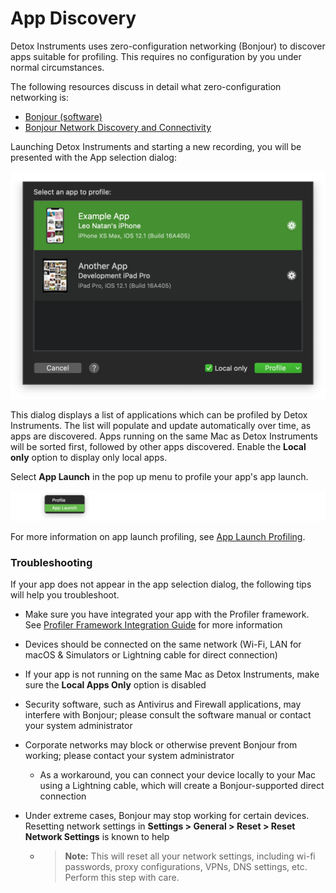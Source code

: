 # App Discovery

Detox Instruments uses zero-configuration networking (Bonjour) to discover apps suitable for profiling. This requires no configuration by you under normal circumstances. 

The following resources discuss in detail what zero-configuration networking is:

- [Bonjour (software)](https://en.wikipedia.org/wiki/Bonjour_(software))
- [Bonjour Network Discovery and Connectivity](https://developer.apple.com/videos/play/wwdc2011/211/)

Launching Detox Instruments and starting a new recording, you will be presented with the App selection dialog:

![App Discovered](Resources/Readme_Discovered.png "App Discovered")

This dialog displays a list of applications which can be profiled by Detox Instruments. The list will populate and update automatically over time, as apps are discovered. Apps running on the same Mac as Detox Instruments will be sorted first, followed by other apps discovered. Enable the **Local only** option to display only local apps.

Select **App Launch** in the pop up menu to profile your app's app launch.

![App Launch Profiling](Resources/AppLaunch_AppLaunchProfilingMenu.png "App Launch Profiling")

For more information on app launch profiling, see [App Launch Profiling](AppLaunchProfiling.md).

### Troubleshooting

If your app does not appear in the app selection dialog, the following tips will help you troubleshoot.

- Make sure you have integrated your app with the Profiler framework. See [Profiler Framework Integration Guide](XcodeIntegrationGuide.md) for more information

- Devices should be connected on the same network (Wi-Fi, LAN for macOS & Simulators or Lightning cable for direct connection)

- If your app is not running on the same Mac as Detox Instruments, make sure the **Local Apps Only** option is disabled

- Security software, such as Antivirus and Firewall applications, may interfere with Bonjour; please consult the software manual or contact your system administrator

- Corporate networks may block or otherwise prevent Bonjour from working; please contact your system administrator
  
  - As a workaround, you can connect your device locally to your Mac using a Lightning cable, which will create a Bonjour-supported direct connection
  
- Under extreme cases, Bonjour may stop working for certain devices. Resetting network settings in **Settings > General > Reset > Reset Network Settings** is known to help
  
  - > **Note:** This will reset all your network settings, including wi-fi passwords, proxy configurations, VPNs, DNS settings, etc. Perform this step with care.
